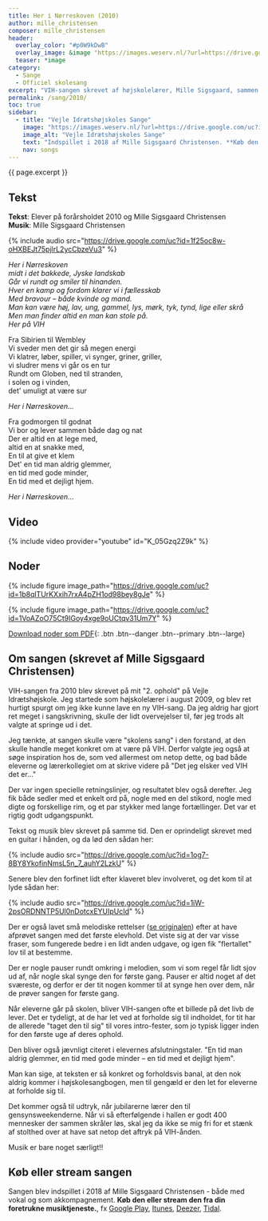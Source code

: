 ```yaml
---
title: Her i Nørreskoven (2010)
author: mille_christensen
composer: mille_christensen
header:
  overlay_color: "#p0W9kDwB"
  overlay_image: &image "https://images.weserv.nl/?url=https://drive.google.com/uc?id=10-OPzL2wR6sagrymCVSB3ONcyOUpOWrN&w=2000&a=attention"
  teaser: *image
category:
  - Sange
  - Officiel skolesang
excerpt: "VIH-sangen skrevet af højskolelærer, Mille Sigsgaard, sammen med elever og lærere på forårsholdet 2010."
permalink: /sang/2010/
toc: true
sidebar:
  - title: "Vejle Idrætshøjskoles Sange"
    image: "https://images.weserv.nl/?url=https://drive.google.com/uc?id=10k7zuB8CRXnnKxBye_kIzKdBnO5uKGwi&w=300&a=attention&t=square"
    image_alt: "Vejle Idrætshøjskoles Sange"
    text: "Indspillet i 2018 af Mille Sigsgaard Christensen. **Køb den eller stream den fra din foretrukne musiktjeneste**, fx [Google Play](https://play.google.com/music/listen#/album/Birdaib4zktzgwthhtd4uxlafta), [Itunes](https://itunes.apple.com/album/-/id1444457441), [Deezer](https://www.deezer.com/da/album/81167962), [Tidal](https://listen.tidal.com/album/99556066), [Spotify](https://play.spotify.com/album/6vpvN8PtyRg7wYLUqIdlbI), [YouSee](https://musik.yousee.dk/album/202470120/vejle-idraetshojskoles-sange)."
    nav: songs
---
```


{{ page.excerpt }}

## Tekst

**Tekst**: Elever på forårsholdet 2010 og Mille Sigsgaard Christensen<br>
**Musik**: Mille Sigsgaard Christensen

{% include audio src="https://drive.google.com/uc?id=1f25oc8w-oHXBEJt75pjlrL2ycCbzeVu3" %}

_Her i Nørreskoven_<br>
_midt i det bakkede, Jyske landskab_<br>
_Går vi rundt og smiler til hinanden._<br>
_Hver en kamp og fordom klarer vi i fællesskab_<br>
_Med bravour – både kvinde og mand._<br>
_Man kan være høj, lav, ung, gammel, lys, mørk, tyk, tynd, lige eller skrå_<br>
_Men man finder altid en man kan stole på._<br>
_Her på VIH_

Fra Sibirien til Wembley<br>
Vi sveder men det gir så megen energi<br>
Vi klatrer, løber, spiller, vi synger, griner, griller,<br>
vi sludrer mens vi går os en tur<br>
Rundt om Globen, ned til stranden,<br>
i solen og i vinden,<br>
det' umuligt at være sur

_Her i Nørreskoven..._

Fra godmorgen til godnat<br>
Vi bor og lever sammen både dag og nat<br>
Der er altid en at lege med,<br>
altid en at snakke med,<br>
En til at give et klem<br>
Det' en tid man aldrig glemmer,<br>
en tid med gode minder,<br>
En tid med et dejligt hjem.

_Her i Nørreskoven..._

## Video

{% include video provider="youtube" id="K_05Gzq2Z9k" %}

## Noder

{% include figure image_path="https://drive.google.com/uc?id=1b8qlTUrKXxih7rxA4pZH1od98bey8gJe" %}

{% include figure image_path="https://drive.google.com/uc?id=1VoAZoO75Ct9IGoy4xge9oUCtqv31Um7Y" %}

[<i class='far fa-file-pdf'></i> Download noder som PDF](https://drive.google.com/uc?id=10b0LipWvSmwculpfB4XtsffASNodOtRN){: .btn .btn--danger .btn--primary .btn--large}

## Om sangen (skrevet af Mille Sigsgaard Christensen)

VIH-sangen fra 2010 blev skrevet på mit "2. ophold" på Vejle Idrætshøjskole. Jeg startede som højskolelærer i august 2009, og blev ret hurtigt spurgt om jeg ikke kunne lave en ny VIH-sang. Da jeg aldrig har gjort ret meget i sangskrivning, skulle der lidt overvejelser til, før jeg trods alt valgte at springe ud i det.

Jeg tænkte, at sangen skulle være "skolens sang" i den forstand, at den skulle handle meget konkret om at være på VIH. Derfor valgte jeg også at søge inspiration hos de, som ved allermest om netop dette, og bad både eleverne og lærerkollegiet om at skrive videre på "Det jeg elsker ved VIH det er..."

Der var ingen specielle retningslinjer, og resultatet blev også derefter. Jeg fik både sedler med et enkelt ord på, nogle med en del stikord, nogle med digte og forskellige rim, og et par stykker med lange fortællinger.
Det var et rigtig godt udgangspunkt.

Tekst og musik blev skrevet på samme tid. Den er oprindeligt skrevet med en guitar i hånden, og da lød den sådan her:

{% include audio src="https://drive.google.com/uc?id=1og7-8BY8YkofinNmsL5n_7_auhY2LzkU" %}

Senere blev den forfinet lidt efter klaveret blev involveret, og det kom til at lyde sådan her:

{% include audio src="https://drive.google.com/uc?id=1iW-2psORDNNTP5Ul0nDotcxEYUIpUcId" %}

Der er også lavet små melodiske rettelser ([se originalen](https://drive.google.com/uc?id=1WPV8zpLO2eta5kp7grZei9qlmlolqeYN)) efter at have afprøvet sangen med det første elevhold. Det viste sig at der var visse fraser, som fungerede bedre i en lidt anden udgave, og igen fik "flertallet" lov til at bestemme.

Der er nogle pauser rundt omkring i melodien, som vi som regel får lidt sjov ud af, når nogle skal synge den for første gang. Pauser er altid noget af det sværeste, og derfor er der tit nogen kommer til at synge hen over dem, når de prøver sangen for første gang.

Når eleverne går på skolen, bliver VIH-sangen ofte et billede på det livb de lever. Det er tydeligt, at de har let ved at forholde sig til indholdet, for tit har de allerede "taget den til sig" til vores intro-fester, som jo typisk ligger inden for den første uge af deres ophold.

Den bliver også jævnligt citeret i elevernes afslutningstaler. "En tid man aldrig glemmer, en tid med gode minder – en tid med et dejligt hjem".

Man kan sige, at teksten er så konkret og forholdsvis banal, at den nok aldrig kommer i højskolesangbogen, men til gengæld er den let for eleverne at forholde sig til.

Det kommer også til udtryk, når jubilarerne lærer den til gensynsweekenderne. Når vi så efterfølgende i hallen er godt 400 mennesker der sammen skråler løs, skal jeg da ikke se mig fri for et stænk af stolthed over at have sat netop det aftryk på VIH-ånden.

Musik er bare noget særligt!!

## Køb eller stream sangen

Sangen blev indspillet i 2018 af Mille Sigsgaard Christensen - både med vokal og som akkompagnement. **Køb den eller stream den fra din foretrukne musiktjeneste.**, fx [Google Play](https://play.google.com/music/listen#/album/Birdaib4zktzgwthhtd4uxlafta), [Itunes](https://itunes.apple.com/album/-/id1444457441), [Deezer](https://www.deezer.com/da/album/81167962), [Tidal](https://listen.tidal.com/album/99556066).
